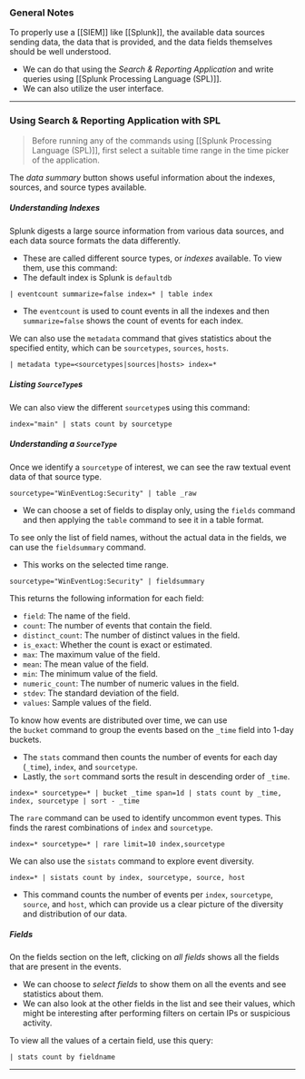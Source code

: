 ### General Notes

To properly use a [[SIEM]] like [[Splunk]], the available data sources sending data, the data that is provided, and the data fields themselves should be well understood.
- We can do that using the *Search & Reporting Application* and write queries using [[Splunk Processing Language (SPL)]].
- We can also utilize the user interface. 

---
### Using Search & Reporting Application with SPL

> Before running any of the commands using [[Splunk Processing Language (SPL)]], first select a suitable time range in the time picker of the application.

The *data summary* button shows useful information about the indexes, sources, and source types available.
##### Understanding Indexes

Splunk digests a large source information from various data sources, and each data source formats the data differently.
- These are called different source types, or *indexes* available. To view them, use this command:
- The default index is Splunk is `defaultdb`
```SPL
| eventcount summarize=false index=* | table index
```
- The `eventcount` is used to count events in all the indexes and then `summarize=false` shows the count of events for each index.

We can also use the `metadata` command that gives statistics about the specified entity, which can be `sourcetypes`, `sources`, `hosts`. 
```SPL
| metadata type=<sourcetypes|sources|hosts> index=*
```

##### Listing `SourceType`s

We can also view the different `sourcetype`s using this command:
```SPL
index="main" | stats count by sourcetype
```
##### Understanding a `SourceType`

Once we identify a `sourcetype` of interest, we can see the raw textual event data of that source type.
```SPL
sourcetype="WinEventLog:Security" | table _raw
```
- We can choose a set of fields to display only, using the `fields` command and then applying the `table` command to see it in a table format.

To see only the list of field names, without the actual data in the fields, we can use the `fieldsummary` command.
- This works on the selected time range.
```SPL
sourcetype="WinEventLog:Security" | fieldsummary
```
This returns the following information for each field:
- `field`: The name of the field.
- `count`: The number of events that contain the field.
- `distinct_count`: The number of distinct values in the field.
- `is_exact`: Whether the count is exact or estimated.
- `max`: The maximum value of the field.
- `mean`: The mean value of the field.
- `min`: The minimum value of the field.
- `numeric_count`: The number of numeric values in the field.
- `stdev`: The standard deviation of the field.
- `values`: Sample values of the field.

To know how events are distributed over time, we can use the `bucket` command to group the events based on the `_time` field into 1-day buckets. 
- The `stats` command then counts the number of events for each day (`_time`), `index`, and `sourcetype`. 
- Lastly, the `sort` command sorts the result in descending order of `_time`.
```SPL
index=* sourcetype=* | bucket _time span=1d | stats count by _time, index, sourcetype | sort - _time
```

The `rare` command can be used to identify uncommon event types. This finds the rarest combinations of `index` and `sourcetype`.
```SPL
index=* sourcetype=* | rare limit=10 index,sourcetype
```

We can also use the `sistats` command to explore event diversity. 
```SPL
index=* | sistats count by index, sourcetype, source, host
```
- This command counts the number of events per `index`, `sourcetype`, `source`, and `host`, which can provide us a clear picture of the diversity and distribution of our data.

##### Fields

On the fields section on the left, clicking on *all fields* shows all the fields that are present in the events.
- We can choose to *select fields* to show them on all the events and see statistics about them.
- We can also look at the other fields in the list and see their values, which might be interesting after performing filters on certain IPs or suspicious activity. 

To view all the values of a certain field, use this query:
```SPL
| stats count by fieldname
```

---
